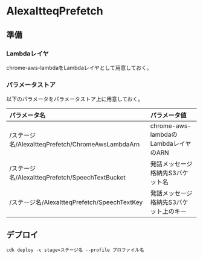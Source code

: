 # AlexaItteqPrefetch

## 準備

### Lambdaレイヤ

chrome-aws-lambdaをLambdaレイヤとして用意しておく。

### パラメータストア
以下のパラメータをパラメータストア上に用意しておく。

| パラメータ名 | パラメータ値 |
|:-----------|:-----------|
|/ステージ名/AlexaItteqPrefetch/ChromeAwsLambdaArn|chrome-aws-lambdaのLambdaレイヤのARN|
|/ステージ名/AlexaItteqPrefetch/SpeechTextBucket|発話メッセージ格納先S3バケット名|
|/ステージ名/AlexaItteqPrefetch/SpeechTextKey|発話メッセージ格納先S3バケット上のキー|

## デプロイ

```
cdk deploy -c stage=ステージ名 --profile プロファイル名
```
